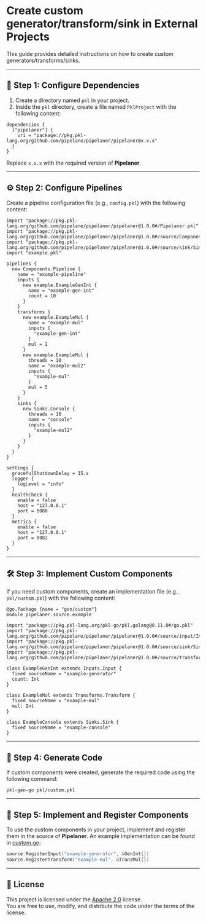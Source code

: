 
# **Create custom generator/transform/sink in External Projects**

This guide provides detailed instructions on how to create custom generators/transforms/sinks.

---

## 📂 **Step 1: Configure Dependencies**

1. Create a directory named `pkl` in your project.
2. Inside the `pkl` directory, create a file named `PklProject` with the following content:

```pkl
dependencies {
  ["pipelaner"] {
    uri = "package://pkg.pkl-lang.org/github.com/pipelane/pipelaner/pipelaner@x.x.x"
  }
}
```

Replace `x.x.x` with the required version of **Pipelaner**.

---

## ⚙️ **Step 2: Configure Pipelines**

Create a pipeline configuration file (e.g., `config.pkl`) with the following content:

```pkl
import "package://pkg.pkl-lang.org/github.com/pipelane/pipelaner/pipelaner@1.0.0#/Pipelaner.pkl"
import "package://pkg.pkl-lang.org/github.com/pipelane/pipelaner/pipelaner@1.0.0#/source/Components.pkl"
import "package://pkg.pkl-lang.org/github.com/pipelane/pipelaner/pipelaner@1.0.0#/source/sink/Sinks.pkl"
import "example.pkl"

pipelines {
  new Components.Pipeline {
    name = "example-pipeline"
    inputs {
      new example.ExampleGenInt {
        name = "example-gen-int"
        count = 10
      }
    }
    transforms {
      new example.ExampleMul {
        name = "example-mul"
        inputs {
          "example-gen-int"
        }
        mul = 2
      }
      new example.ExampleMul {
        threads = 10
        name = "example-mul2"
        inputs {
          "example-mul"
        }
        mul = 5
      }
    }
    sinks {
      new Sinks.Console {
        threads = 10
        name = "console"
        inputs {
          "example-mul2"
        }
      }
    }
  }
}

settings {
  gracefulShutdownDelay = 15.s
  logger {
    logLevel = "info"
  }
  healthCheck {
    enable = false
    host = "127.0.0.1"
    port = 8080
  }
  metrics {
    enable = false
    host = "127.0.0.1"
    port = 8082
  }
}
```

---

## 🛠 **Step 3: Implement Custom Components**

If you need custom components, create an implementation file (e.g., `pkl/custom.pkl`) with the following content:

```pkl
@go.Package {name = "gen/custom"}
module pipelaner.source.example

import "package://pkg.pkl-lang.org/pkl-go/pkl.golang@0.11.0#/go.pkl"
import "package://pkg.pkl-lang.org/github.com/pipelane/pipelaner/pipelaner@1.0.0#/source/input/Inputs.pkl"
import "package://pkg.pkl-lang.org/github.com/pipelane/pipelaner/pipelaner@1.0.0#/source/sink/Sinks.pkl"
import "package://pkg.pkl-lang.org/github.com/pipelane/pipelaner/pipelaner@1.0.0#/source/transform/Transforms.pkl"

class ExampleGenInt extends Inputs.Input {
  fixed sourceName = "example-generator"
  count: Int
}

class ExampleMul extends Transforms.Transform {
  fixed sourceName = "example-mul"
  mul: Int
}

class ExampleConsole extends Sinks.Sink {
  fixed sourceName = "example-console"
}
```

---

## 🔧 **Step 4: Generate Code**

If custom components were created, generate the required code using the following command:

```shell
pkl-gen-go pkl/custom.pkl
```

---

## 🚀 **Step 5: Implement and Register Components**

To use the custom components in your project, implement and register them in the source of **Pipelaner**. An example implementation can be found in [custom.go](https://github.com/pipelane/pipelaner/tree/main/example/custom/custom.go):

```go
source.RegisterInput("example-generator", &GenInt{})
source.RegisterTransform("example-mul", &TransMul{})
```

---

## 📜 **License**

This project is licensed under the [Apache 2.0](https://github.com/pipelane/pipelaner/blob/main/LICENSE) license.  
You are free to use, modify, and distribute the code under the terms of the license.
